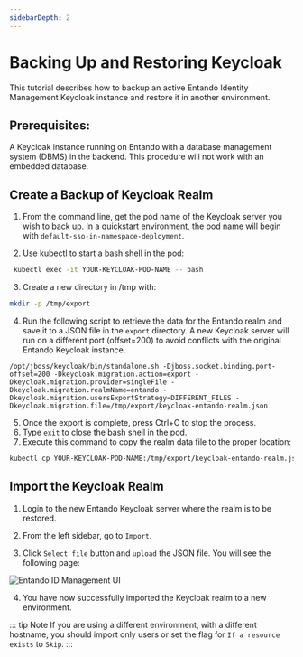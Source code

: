 ```yaml
---
sidebarDepth: 2
---
```


# Backing Up and Restoring Keycloak


This tutorial describes how to backup an active Entando Identity Management Keycloak instance and restore it in another environment.

## Prerequisites:
A Keycloak instance running on Entando with a database management system (DBMS) in the backend. This procedure will not work with an embedded database. 

## Create a Backup of Keycloak Realm
1. From the command line, get the pod name of the Keycloak server you wish to back up. In a quickstart environment, the pod name will begin with `default-sso-in-namespace-deployment`.

2. Use kubectl to start a bash shell in the pod:
``` bash
 kubectl exec -it YOUR-KEYCLOAK-POD-NAME -- bash
 ```
3. Create a new directory in /tmp with:
``` bash
mkdir -p /tmp/export 
 ```

4. Run the following script to retrieve the data for the Entando realm and save it to a JSON file in the `export` directory. A new Keycloak server will run on a different port (offset=200) to avoid conflicts with the original Entando Keycloak instance.
```
/opt/jboss/keycloak/bin/standalone.sh -Djboss.socket.binding.port-offset=200 -Dkeycloak.migration.action=export -Dkeycloak.migration.provider=singleFile -Dkeycloak.migration.realmName=entando -Dkeycloak.migration.usersExportStrategy=DIFFERENT_FILES -Dkeycloak.migration.file=/tmp/export/keycloak-entando-realm.json
```
5. Once the export is complete, press Ctrl+C to stop the process.
6. Type `exit` to close the bash shell in the pod.
7. Execute this command to copy the realm data file to the proper location:  
``` bash
kubectl cp YOUR-KEYCLOAK-POD-NAME:/tmp/export/keycloak-entando-realm.json keycloak-entando-realm.json
```
## Import the Keycloak Realm
1. Login to the new Entando Keycloak server where the realm is to be restored.

2. From the left sidebar, go to `Import`.
 
3. Click `Select file` button and `upload` the JSON file. You will see the following page:

![Entando ID Management UI](./img/import-keycloak.png)

4. You have now successfully imported the Keycloak realm to a new environment.

::: tip Note
If you are using a different environment, with a different hostname, you should import only users or set the flag for `If a resource exists` to `Skip`.
:::
